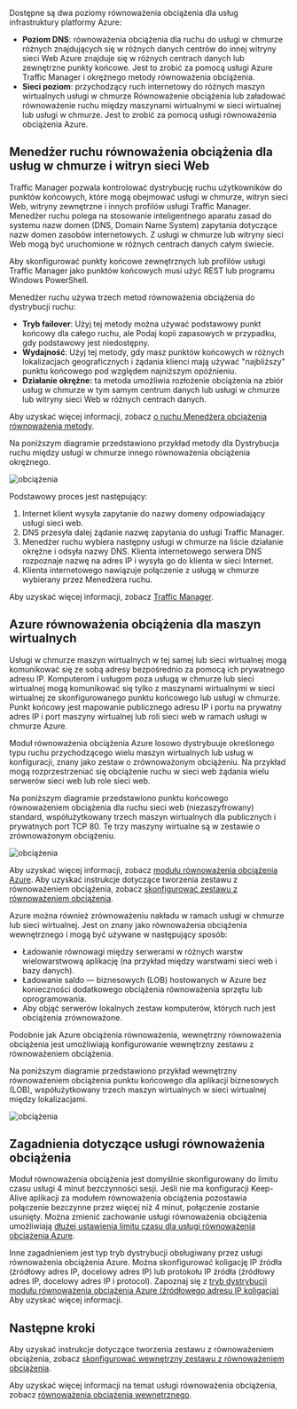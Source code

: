 

Dostępne są dwa poziomy równoważenia obciążenia dla usług infrastruktury platformy Azure:

* **Poziom DNS**: równoważenia obciążenia dla ruchu do usługi w chmurze różnych znajdujących się w różnych danych centrów do innej witryny sieci Web Azure znajduje się w różnych centrach danych lub zewnętrzne punkty końcowe. Jest to zrobić za pomocą usługi Azure Traffic Manager i okrężnego metody równoważenia obciążenia.
* **Sieci poziom**: przychodzący ruch internetowy do różnych maszyn wirtualnych usługi w chmurze Równoważenie obciążenia lub załadować równoważenie ruchu między maszynami wirtualnymi w sieci wirtualnej lub usługi w chmurze. Jest to zrobić za pomocą usługi równoważenia obciążenia Azure.

## <a name="traffic-manager-load-balancing-for-cloud-services-and-websites"></a>Menedżer ruchu równoważenia obciążenia dla usług w chmurze i witryn sieci Web
Traffic Manager pozwala kontrolować dystrybucję ruchu użytkowników do punktów końcowych, które mogą obejmować usługi w chmurze, witryn sieci Web, witryny zewnętrzne i innych profilów usługi Traffic Manager. Menedżer ruchu polega na stosowanie inteligentnego aparatu zasad do systemu nazw domen (DNS, Domain Name System) zapytania dotyczące nazw domen zasobów internetowych. Z usługi w chmurze lub witryny sieci Web mogą być uruchomione w różnych centrach danych całym świecie.

Aby skonfigurować punkty końcowe zewnętrznych lub profilów usługi Traffic Manager jako punktów końcowych musi użyć REST lub programu Windows PowerShell.

Menedżer ruchu używa trzech metod równoważenia obciążenia do dystrybucji ruchu:

* **Tryb failover**: Użyj tej metody można używać podstawowy punkt końcowy dla całego ruchu, ale Podaj kopii zapasowych w przypadku, gdy podstawowy jest niedostępny.
* **Wydajność**: Użyj tej metody, gdy masz punktów końcowych w różnych lokalizacjach geograficznych i żądania klienci mają używać "najbliższy" punktu końcowego pod względem najniższym opóźnieniu.
* **Działanie okrężne:** ta metoda umożliwia rozłożenie obciążenia na zbiór usług w chmurze w tym samym centrum danych lub usługi w chmurze lub witryny sieci Web w różnych centrach danych.

Aby uzyskać więcej informacji, zobacz [o ruchu Menedżera obciążenia równoważenia metody](../articles/traffic-manager/traffic-manager-routing-methods.md).

Na poniższym diagramie przedstawiono przykład metody dla Dystrybucja ruchu między usługi w chmurze innego równoważenia obciążenia okrężnego.

![obciążenia](./media/virtual-machines-common-load-balance/TMSummary.png)

Podstawowy proces jest następujący:

1. Internet klient wysyła zapytanie do nazwy domeny odpowiadający usługi sieci web.
2. DNS przesyła dalej żądanie nazwę zapytania do usługi Traffic Manager.
3. Menedżer ruchu wybiera następny usługi w chmurze na liście działanie okrężne i odsyła nazwy DNS. Klienta internetowego serwera DNS rozpoznaje nazwę na adres IP i wysyła go do klienta w sieci Internet.
4. Klienta internetowego nawiązuje połączenie z usługą w chmurze wybierany przez Menedżera ruchu.

Aby uzyskać więcej informacji, zobacz [Traffic Manager](../articles/traffic-manager/traffic-manager-overview.md).

## <a name="azure-load-balancing-for-virtual-machines"></a>Azure równoważenia obciążenia dla maszyn wirtualnych
Usługi w chmurze maszyn wirtualnych w tej samej lub sieci wirtualnej mogą komunikować się ze sobą adresy bezpośrednio za pomocą ich prywatnego adresu IP. Komputerom i usługom poza usługą w chmurze lub sieci wirtualnej mogą komunikować się tylko z maszynami wirtualnymi w sieci wirtualnej ze skonfigurowanego punktu końcowego lub usługi w chmurze. Punkt końcowy jest mapowanie publicznego adresu IP i portu na prywatny adres IP i port maszyny wirtualnej lub roli sieci web w ramach usługi w chmurze Azure.

Moduł równoważenia obciążenia Azure losowo dystrybuuje określonego typu ruchu przychodzącego wielu maszyn wirtualnych lub usług w konfiguracji, znany jako zestaw o zrównoważonym obciążeniu. Na przykład mogą rozprzestrzeniać się obciążenie ruchu w sieci web żądania wielu serwerów sieci web lub role sieci web.

Na poniższym diagramie przedstawiono punktu końcowego równoważeniem obciążenia dla ruchu sieci web (niezaszyfrowany) standard, współużytkowany trzech maszyn wirtualnych dla publicznych i prywatnych port TCP 80. Te trzy maszyny wirtualne są w zestawie o zrównoważonym obciążeniu.

![obciążenia](./media/virtual-machines-common-load-balance/LoadBalancing.png)

Aby uzyskać więcej informacji, zobacz [modułu równoważenia obciążenia Azure](../articles/load-balancer/load-balancer-overview.md). Aby uzyskać instrukcje dotyczące tworzenia zestawu z równoważeniem obciążenia, zobacz [skonfigurować zestawu z równoważeniem obciążenia](../articles/load-balancer/load-balancer-get-started-internet-arm-ps.md).

Azure można również zrównoważeniu nakładu w ramach usługi w chmurze lub sieci wirtualnej. Jest on znany jako równoważenia obciążenia wewnętrznego i mogą być używane w następujący sposób:

* Ładowanie równowagi między serwerami w różnych warstw wielowarstwową aplikację (na przykład między warstwami sieci web i bazy danych).
* Ładowanie saldo — biznesowych (LOB) hostowanych w Azure bez konieczności dodatkowego obciążenia równoważenia sprzętu lub oprogramowania.
* Aby objąć serwerów lokalnych zestaw komputerów, których ruch jest obciążenia zrównoważone.

Podobnie jak Azure obciążenia równoważenia, wewnętrzny równoważenia obciążenia jest umożliwiają konfigurowanie wewnętrzny zestawu z równoważeniem obciążenia.

Na poniższym diagramie przedstawiono przykład wewnętrzny równoważeniem obciążenia punktu końcowego dla aplikacji biznesowych (LOB), współużytkowany trzech maszyn wirtualnych w sieci wirtualnej między lokalizacjami.

![obciążenia](./media/virtual-machines-common-load-balance/LOBServers.png)

## <a name="load-balancer-considerations"></a>Zagadnienia dotyczące usługi równoważenia obciążenia
Moduł równoważenia obciążenia jest domyślnie skonfigurowany do limitu czasu usługi 4 minut bezczynności sesji. Jeśli nie ma konfiguracji Keep-Alive aplikacji za modułem równoważenia obciążenia pozostawia połączenie bezczynne przez więcej niż 4 minut, połączenie zostanie usunięty. Można zmienić zachowanie usługi równoważenia obciążenia umożliwiają [dłużej ustawienia limitu czasu dla usługi równoważenia obciążenia Azure](../articles/load-balancer/load-balancer-tcp-idle-timeout.md).

Inne zagadnieniem jest typ tryb dystrybucji obsługiwany przez usługi równoważenia obciążenia Azure. Można skonfigurować koligację IP źródła (źródłowy adres IP, docelowy adres IP) lub protokołu IP źródła (źródłowy adres IP, docelowy adres IP i protocol). Zapoznaj się z [tryb dystrybucji modułu równoważenia obciążenia Azure (źródłowego adresu IP koligacja)](../articles/load-balancer/load-balancer-distribution-mode.md) Aby uzyskać więcej informacji.

## <a name="next-steps"></a>Następne kroki
Aby uzyskać instrukcje dotyczące tworzenia zestawu z równoważeniem obciążenia, zobacz [skonfigurować wewnętrzny zestawu z równoważeniem obciążenia](../articles/load-balancer/load-balancer-get-started-ilb-arm-ps.md).

Aby uzyskać więcej informacji na temat usługi równoważenia obciążenia, zobacz [równoważenia obciążenia wewnętrznego](../articles/load-balancer/load-balancer-internal-overview.md).

